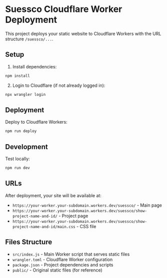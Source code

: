 # Suessco Cloudflare Worker Deployment

This project deploys your static website to Cloudflare Workers with the URL structure `/suessco/...`.

## Setup

1. Install dependencies:
```bash
npm install
```

2. Login to Cloudflare (if not already logged in):
```bash
npx wrangler login
```

## Deployment

Deploy to Cloudflare Workers:
```bash
npm run deploy
```

## Development

Test locally:
```bash
npm run dev
```

## URLs

After deployment, your site will be available at:
- `https://your-worker.your-subdomain.workers.dev/suessco/` - Main page
- `https://your-worker.your-subdomain.workers.dev/suessco/show-project-name-and-id/` - Project page
- `https://your-worker.your-subdomain.workers.dev/suessco/show-project-name-and-id/main.css` - CSS file

## Files Structure

- `src/index.js` - Main Worker script that serves static files
- `wrangler.toml` - Cloudflare Worker configuration
- `package.json` - Project dependencies and scripts
- `public/` - Original static files (for reference)